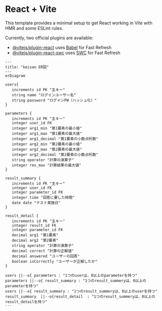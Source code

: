 # React + Vite

This template provides a minimal setup to get React working in Vite with HMR and some ESLint rules.

Currently, two official plugins are available:

- [@vitejs/plugin-react](https://github.com/vitejs/vite-plugin-react/blob/main/packages/plugin-react/README.md) uses [Babel](https://babeljs.io/) for Fast Refresh
- [@vitejs/plugin-react-swc](https://github.com/vitejs/vite-plugin-react-swc) uses [SWC](https://swc.rs/) for Fast Refresh

```mermaid　
---
title: "keisan ER図"
---
erDiagram

users{
   increments id PK "主キー"
   string name "ログインユーザー名"
   string password "ログインPW（ハッシュ化）"
}

parameters {
   increments id PK "主キー"
   integer user_id FK 
   integer arg1_min "第1要素の最小値"
   integer arg1_max "第1要素の最大値"
   integer arg1_decimal "第1要素の小数点桁数"
   integer arg2_min "第2要素の最小値"
   integer arg2_max "第2要素の最大値"
   integer arg2_decimal "第2要素の小数点桁数"
   string operator "計算の演算子"
   integer res_max "計算結果の最大値"
}

result_summary {
   increments id PK "主キー"
   integer user_id FK 
   integer parameter_id FK 
   integer time "回答に要した時間"
   date date "テスト実施日"
}

result_detail {
   increments id PK "主キー"
   integer result_id FK 
   integer parameter_id FK 
   decimal arg1 "第1要素"
   decimal arg2 "第2要素"
   string operator "計算の演算子"
   decimal correct "計算の正解値"
   decimal answered "ユーザーの回答"
   boolean isCorrectly "ユーザーが正解したか"
}

users ||--o{ parameters : "1つのuserは、0以上のparameterを持つ"
parameters ||--o{ result_summary : "1つのresult_summeryは、0以上のparameterを持つ"
users ||--o{ result_summary : "1つのresult_summeryは、0以上のuserを持つ"
result_summary  ||--o{result_detail  : "1つのresult_summeryは、0以上のresult_detailを持つ"
```　
